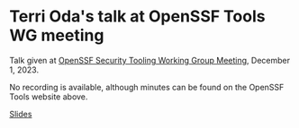 # Terri Oda's talk at OpenSSF Tools WG meeting

Talk given at [OpenSSF Security Tooling Working Group Meeting](https://github.com/ossf/wg-security-tooling?tab=readme-ov-file), December 1, 2023.

No recording is available, although minutes can be found on the OpenSSF Tools website above.

[Slides](CVE_Binary_Tool-OSSF_tools_Dec-1-2023.pptx)

